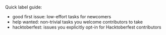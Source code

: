 Quick label guide:
- good first issue: low-effort tasks for newcomers
- help wanted: non-trivial tasks you welcome contributors to take
- hacktoberfest: issues you explicitly opt-in for Hacktoberfest contributors

